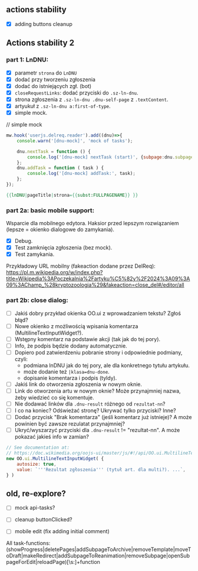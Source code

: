 ## actions stability 
- [x] adding buttons cleanup

## Actions stability 2
### part 1: LnDNU:
- [x] parametr `strona` do `LnDNU`
- [x] dodać przy tworzeniu zgłoszenia
- [x] dodać do istniejących zgł. (bot)
- [x] `closeRequestLinks`: dodać przyciski do `.sz-ln-dnu`.
- [x] strona zgłoszenia z `.sz-ln-dnu .dnu-self-page` z `.textContent`.
- [x] artyukuł z `.sz-ln-dnu a:first-of-type`.
- [x] simple mock.

// simple mock
```js
mw.hook('userjs.delreq.reader').add((dnu)=>{
	console.warn('[dnu-mock]', 'mock of tasks');

	dnu.nextTask = function () {
		console.log('[dnu-mock] nextTask (start)', {subpage:dnu.subpage, close_href:dnu.close_href, pages_to_process:dnu.pages_to_process});
	};
	dnu.addTask = function ( task ) {
		console.log('[dnu-mock] addTask:', task);
	};
});
```

```mediawiki
{{lnDNU|pageTitle|strona={{subst:FULLPAGENAME}} }}
```

### part 2a: basic mobile support:
Wsparcie dla mobilnego edytora. Haksior przed lepszym rozwiązaniem (lepsze = okienko dialogowe do zamykania).
- [x] Debug.
- [x] Test zamknięcia zgłoszenia (bez mock).
- [x] Test zamykania.

Przykładowy URL mobilny (fakeaction dodane przez DelReq):
https://pl.m.wikipedia.org/w/index.php?title=Wikipedia%3APoczekalnia%2Fartyku%C5%82y%2F2024%3A09%3A09%3AChamp_%28kryptozoologia%29&fakeaction=close_del#/editor/all

### part 2b: close dialog:
- [ ] Jakiś dobry przykład okienka OO.ui z wprowadzaniem tekstu? Zgłoś błąd?
- [ ] Nowe okienko z możliwością wpisania komentarza (MultilineTextInputWidget?).
- [ ] Wstępny komentarz na podstawie akcji (tak jak do tej pory).
- [ ] Info, że podpis będzie dodany automatycznie.
- [ ] Dopiero pod zatwierdzeniu pobranie strony i odpowiednie podmiany, czyli:
	- podmiana lnDNU jak do tej pory, ale dla konkretnego tytułu artykułu.
	- może dodanie też `|klasa=dnu-done`.
	- dopisanie komentarza i podpis (tyldy).
- [ ] Jakiś link do otworzenia zgłoszenia w nowym oknie.
- [ ] Link do otworzenia artu w nowym oknie? Może przynajmniej nazwa, żeby wiedzieć co się komentuje.
- [ ] Nie dodawać linków dla `.dnu-result` różnego od `rezultat-nn`?
- [ ] I co na koniec? Odświeżać stronę? Ukrywać tylko przyciski? Inne?
- [ ] Dodać przycisk "Brak komentarza" (jeśli komentarz już istnieje)? A może powinien być zawsze rezulatat przynajmniej?
- [ ] Ukryć/wyszarzyć przyciski dla `.dnu-result` != "rezultat-nn". A może pokazać jakieś info w zamian?

```js
// See documentation at: 
// https://doc.wikimedia.org/oojs-ui/master/js/#!/api/OO.ui.MultilineTextInputWidget
new OO.ui.MultilineTextInputWidget( {
	autosize: true,
	value: `'''Rezultat zgłoszenia''' (tytuł art. dla multi?). ...`,
} )
```

## old, re-explore?
- [ ] mock api-tasks?
- [ ] cleanup buttonClicked?
- [ ] mobile edit (fix adding initial comment)


All task-functions:
(showProgress|deletePages|addSubpageToArchive|removeTemplate|moveToDraft|makeRedirect|addSubpageToReanimation|removeSubpage|openSubpageForEdit|reloadPage)[\s:]+function